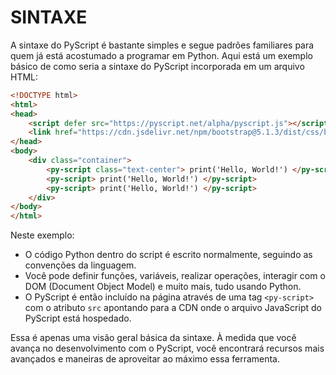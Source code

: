 # SINTAXE
A sintaxe do PyScript é bastante simples e segue padrões familiares para quem já está acostumado a programar em Python. Aqui está um exemplo básico de como seria a sintaxe do PyScript incorporada em um arquivo HTML:

```html
<!DOCTYPE html>
<html>
<head>
    <script defer src="https://pyscript.net/alpha/pyscript.js"></script>
    <link href="https://cdn.jsdelivr.net/npm/bootstrap@5.1.3/dist/css/bootstrap.min.css" rel="stylesheet" integrity="sha384-1BmE4kWBq78iYhFldvKuhfTAU6auU8tT94WrHftjDbrCEXSU1oBoqyl2QvZ6jIW3" crossorigin="anonymous">
</head>
<body>
    <div class="container">
        <py-script class="text-center"> print('Hello, World!') </py-script>
        <py-script> print('Hello, World!') </py-script>
        <py-script> print('Hello, World!') </py-script>
    </div>
</body>
</html>
```

Neste exemplo:

- O código Python dentro do script é escrito normalmente, seguindo as convenções da linguagem.
- Você pode definir funções, variáveis, realizar operações, interagir com o DOM (Document Object Model) e muito mais, tudo usando Python.
- O PyScript é então incluído na página através de uma tag `<py-script>` com o atributo `src` apontando para a CDN onde o arquivo JavaScript do PyScript está hospedado.

Essa é apenas uma visão geral básica da sintaxe. À medida que você avança no desenvolvimento com o PyScript, você encontrará recursos mais avançados e maneiras de aproveitar ao máximo essa ferramenta.